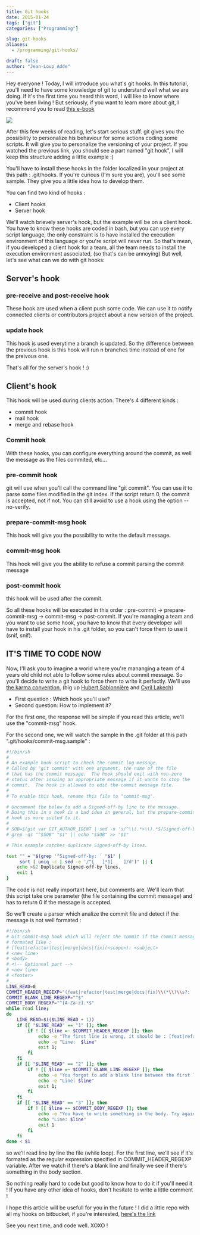 ```yaml
---
title: Git hooks
date: 2015-01-24
tags: ["git"]
categories: ["Programming"]

slug: git-hooks
aliases:
  - /programming/git-hooks/

draft: false
author: "Jean-Loup Adde"
---
```


Hey everyone ! Today, I will introduce you what's git hooks. In
this tutorial, you'll need to have some knowledge of git to understand
well what we are doing. If it's the first time you heard this word, I
will like to know where you've been living ! But seriously, if you want
to learn more about git, I recommend you to read [this e-book](https://git-scm.com/book/en/v2)

![](/post_preview/20150322_141530_git-blog-banner.png)

After this few weeks of reading, let's start serious stuff. git
gives you the possibility to personalize his behaviour for some actions
coding some scripts. It will give you to personalize the versioning of
your project. If you watched the previous link, you should see a part
named "git hook", I will keep this structure adding a little
example :)

You'll have to install these hooks in the folder localized in your
project at this path : .git/hooks. If you're curious (I'm sure you
are), you'll see some sample. They give you a little idea how to
develop them.

 You can find two kind of hooks :

-   Client hooks
-   Server hook

We'll watch brievely server's hook, but the example will be on a
client hook. You have to know these hooks are coded in bash, but you can
use every script language, the only constraint is to have installed the
execution environment of this language or you're script will never run.
So that's mean, if you developed a client hook for a team, all the team
needs to install the execution environment associated, (so that's can
be annoying)
But well, let's see what can we do with git hooks:

Server's hook
--------------

### pre-receive and post-receive hook

These hook are used when a client push some code. We can use it to
notify connected clients or contributors project about a new version of
the project.

### update hook

This hook is used everytime a branch is updated. So the difference
between the previous hook is this hook will run n branches time instead
of one for the preivous one.

That's all for the server's hook ! :)

Client's hook
--------------------------

This hook will be used during clients action. There's 4 different
kinds :

-   commit hook
-   mail hook
-   merge and rebase hook

### Commit hook

With these hooks, you can configure everything around the commit, as
well the message as the files commited, etc...

### pre-commit hook

git will use when you'll call the command line "git commit". You
can use it to parse some files modified in the git index. If the script
return 0, the commit is accepted, not if not. You can still avoid to use
a hook using the option --no-verify.

### prepare-commit-msg hook

This hook will give you the possibility to write the default message.

### commit-msg hook

This hook will give you the ability to refuse a commit parsing the
commit message

### post-commit hook

this hook will be used after the commit.

 So all these hooks will be executed in this order : pre-commit
-> prepare-commit-msg -> commit-msg -> post-commit. If you're
managing a team and you want to use some hook, you have to know that
every developer will have to install your hook in his .git folder, so
you can't force them to use it (snif, snif).

IT'S TIME TO CODE NOW
----------------------

Now, I'll ask you to imagine a world where you're mananging a team of
4 years old child not able to follow some rules about commit message. So
you'll decide to write a git hook to force them to write it perfectly.
We'll use [the karma convention.](https://karma-runner.github.io/0.8/dev/git-commit-msg.html)
(big up [Hubert Sablonnière](https://twitter.com/hsablonniere/) and [Cyril Lakech](https://twitter.com/cyril_lakech))

-   First question : Which hook you'll use?
-   Second question: How to implement it?

For the first one, the response will be simple if you read this article,
we'll use the "commit-msg" hook.

For the second one, we will watch the sample in the .git folder at this
path ".git/hooks/commit-msg.sample" :

```bash
#!/bin/sh
#
# An example hook script to check the commit log message.
# Called by "git commit" with one argument, the name of the file
# that has the commit message.  The hook should exit with non-zero
# status after issuing an appropriate message if it wants to stop the
# commit.  The hook is allowed to edit the commit message file.
#
# To enable this hook, rename this file to "commit-msg".

# Uncomment the below to add a Signed-off-by line to the message.
# Doing this in a hook is a bad idea in general, but the prepare-commit-msg
# hook is more suited to it.
#
# SOB=$(git var GIT_AUTHOR_IDENT | sed -n 's/^\\(.*>\\).*$/Signed-off-by: \\1/p')
# grep -qs "^$SOB" "$1" || echo "$SOB" >> "$1"

# This example catches duplicate Signed-off-by lines.

test "" = "$(grep '^Signed-off-by: ' "$1" |
	 sort | uniq -c | sed -e '/^[ 	]*1[ 	]/d')" || {
	echo >&2 Duplicate Signed-off-by lines.
	exit 1
}
```

The code is not really important here, but comments are. We'll learn
that this script take one parameter (the file containing the commit
message) and has to return 0 if the message is accepted.

So we'll create a parser which analize the commit file and detect if
the message is not well formated :

```bash
#!/bin/sh
# Git commit-msg hook which will reject the commit if the commit message is not
# formated like :
# [feat|refactor|test|merge|docs|fix](<scope>): <subject>
# <new line>
# <body>
# <!-- Optionnal part -->
# <new line>
# <footer>
#
LINE_READ=0
COMMIT_HEADER_REGEXP="(feat|refactor|test|merge|docs|fix)\\(*\\)\\s?: .+"
COMMIT_BLANK_LINE_REGEXP="^$"
COMMIT_BODY_REGEXP="^[A-Za-z].*$"
while read line;
do
    LINE_READ=$(($LINE_READ + 1))
    if [[ "$LINE_READ" == "1" ]]; then
        if ! [[ $line =~ $COMMIT_HEADER_REGEXP ]]; then
            echo -e "The first line is wrong, it should be : [feat|refactor|test|merge|docs|fix](<scope>): <subject>. Try again."
            echo -e "Line:  $line"
            exit 1;
        fi
    fi
    if [[ "$LINE_READ" == "2" ]]; then
        if ! [[ $line =~ $COMMIT_BLANK_LINE_REGEXP ]]; then
            echo -e "You forgot to add a blank line between the first line and the body section. Try again."
            echo -e "Line: $line"
            exit 1;
        fi
    fi
    if [[ "$LINE_READ" == "3" ]]; then
        if ! [[ $line =~ $COMMIT_BODY_REGEXP ]]; then
            echo -e "You have to write something in the body. Try again."
            echo "Line: $line"
            exit 1
        fi
    fi
done < $1
```

so we'll read line by line the file (while loop). For the first line,
we'll see if it's formated as the regular expression specified in
COMMIT_HEADER_REGEXP variable. After we watch if there's a blank line
and finally we see if there's something in the body section.

So nothing really hard to code but good to know how to do it if you'll
need it ! If you have any other idea of hooks, don't hesitate to write
a little comment !

I hope this article will be usefull for you in the future ! I did a
little repo with all my hooks on bitbucket, if you're interested,
[here's the link](https://bitbucket.org/juanwolf/git-hooks)

See you next time, and code well. XOXO !
